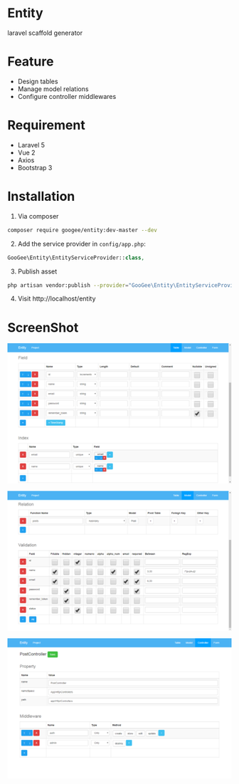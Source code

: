 # Entity

laravel scaffold generator

# Feature

- Design tables
- Manage model relations
- Configure controller middlewares

# Requirement

- Laravel 5
- Vue 2
- Axios
- Bootstrap 3

# Installation

1. Via composer

```bash
composer require googee/entity:dev-master --dev
```

2. Add the service provider in `config/app.php`:

```php
GooGee\Entity\EntityServiceProvider::class,
```

3. Publish asset

```bash
php artisan vendor:publish --provider="GooGee\Entity\EntityServiceProvider"
```

4. Visit http://localhost/entity

# ScreenShot

![table](https://github.com/GooGee/Entity/raw/master/screenshot/table.png)

![model](https://github.com/GooGee/Entity/raw/master/screenshot/model.png)

![controller](https://github.com/GooGee/Entity/raw/master/screenshot/controller.png)

